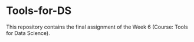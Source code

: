# Tools-for-DS
This repository contains the final assignment of the Week 6 (Course: Tools for Data Science).
